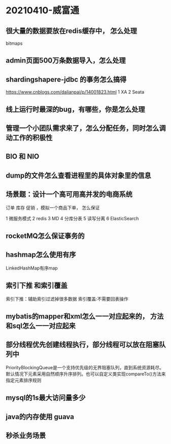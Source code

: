 # 20210410-威富通

## 很大量的数据要放在redis缓存中， 怎么处理
bitmaps


## admin页面500万条数据导入，怎么处理


## shardingshapere-jdbc 的事务怎么搞得
https://www.cnblogs.com/dalianpai/p/14001823.html
1 XA
2 Seata  

## 线上运行时最深的bug，有哪些，你是怎么处理


## 管理一个小团队需求来了，怎么分配任务，同时怎么调动工作的积极性



##  BIO 和 NIO

## dump的文件怎么查看进程里的具体对象里的信息

## 场景题：设计一个高可用高并发的电商系统 
订单   库存  促销 ，模拟一个商品下单， 怎么保证

1 微服务模式
2 redis 
3 MD
4 分库分表
5 读写分离
6 ElasticSearch 

## rocketMQ怎么保证事务的


## hashmap怎么使用有序
LinkedHashMap有序map

## 索引下推 和索引覆盖
索引下推：辅助索引过滤掉很多数据
索引覆盖:不需要回表操作

## mybatis的mapper和xml怎么一一对应起来的， 方法和sql怎么一一对应起来

## 部分线程优先创建线程执行，部分线程可以放在阻塞队列中
PriorityBlockingQueue是一个支持优先级的无界阻塞队列，直到系统资源耗尽。默认情况下元素采用自然顺序升序排列。也可以自定义类实现compareTo()方法来指定元素排序规则

## mysql的1s最大访问量多少

##  java的内存使用  guava

## 秒杀业务场景



